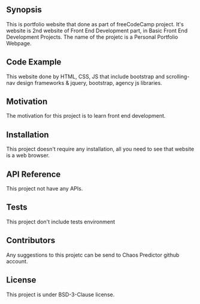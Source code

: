 ## Synopsis

This is portfolio website that done as part of freeCodeCamp project. It's website is 2nd website of Front End Development part, in Basic Front End Development Projects. The name of the projetc is a Personal Portfolio Webpage.

## Code Example

This website done by HTML, CSS, JS that include bootstrap and scrolling-nav design frameworks & jquery, bootstrap, agency js libraries.

## Motivation

The motivation for this project is to learn front end development.

## Installation

This project doesn't require any installation, all you need to see that website is a web browser.

## API Reference

This project not have any APIs. 

## Tests

This project don't include tests environment

## Contributors

Any suggestions to this projetc can be send to Chaos Predictor github account.

## License

This project is under BSD-3-Clause license.
